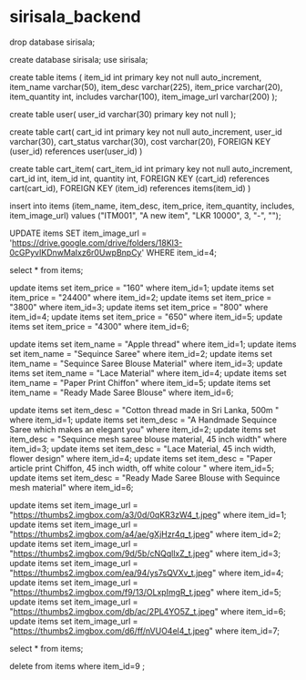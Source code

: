 # sirisala_backend



drop database sirisala;

create database sirisala;
use sirisala;

create table items (
item_id int primary key not null auto_increment,
item_name varchar(50),
item_desc varchar(225),
item_price varchar(20), 
item_quantity int, 
includes varchar(100), 
item_image_url varchar(200)
);

create table user(
user_id varchar(30) primary key not null 
);

create table cart(
cart_id int primary key not null auto_increment, 
user_id varchar(30),
cart_status varchar(30),
cost varchar(20),
FOREIGN KEY (user_id) references user(user_id)
)

create table cart_item(
cart_item_id int primary key not null auto_increment, 
cart_id int, 
item_id int, 
quantity int,
FOREIGN KEY (cart_id) references cart(cart_id),
FOREIGN KEY (item_id) references items(item_id)
)

insert into items 
(item_name, item_desc, item_price, item_quantity, includes, item_image_url) 
values 
("ITM001", "A new item", "LKR 10000", 3, "-", "");

UPDATE items SET item_image_url = 'https://drive.google.com/drive/folders/18Kl3-0cGPyvIKDnwMaIxz6r0UwpBnpCy' WHERE item_id=4;

select * from items;

update items set item_price = "160" where item_id=1;
update items set item_price = "24400" where item_id=2;
update items set item_price = "3800" where item_id=3;
update items set item_price = "800" where item_id=4;
update items set item_price = "650" where item_id=5;
update items set item_price = "4300" where item_id=6;

update items set item_name = "Apple thread" where item_id=1;
update items set item_name = "Sequince Saree" where item_id=2;
update items set item_name = "Sequince Saree Blouse Material" where item_id=3;
update items set item_name = "Lace Material" where item_id=4;
update items set item_name = "Paper Print Chiffon" where item_id=5;
update items set item_name = "Ready Made Saree Blouse" where item_id=6;

update items set item_desc = "Cotton thread made in Sri Lanka, 500m " where item_id=1;
update items set item_desc = "A Handmade Sequince Saree which makes an elegant you" where item_id=2;
update items set item_desc = "Sequince mesh saree blouse material, 45 inch width" where item_id=3;
update items set item_desc = "Lace Material, 45 inch width, flower design" where item_id=4;
update items set item_desc = "Paper article print Chiffon, 45 inch width, off white colour " where item_id=5;
update items set item_desc = "Ready Made Saree Blouse with Sequince mesh material" where item_id=6;


update items set item_image_url = "https://thumbs2.imgbox.com/a3/0d/0qKR3zW4_t.jpeg" where item_id=1;
update items set item_image_url = "https://thumbs2.imgbox.com/a4/ae/gXjHzr4q_t.jpeg" where item_id=2;
update items set item_image_url = "https://thumbs2.imgbox.com/9d/5b/cNQqllxZ_t.jpeg" where item_id=3;
update items set item_image_url = "https://thumbs2.imgbox.com/ea/94/ys7sQVXv_t.jpeg" where item_id=4;
update items set item_image_url = "https://thumbs2.imgbox.com/f9/13/OLxpImgR_t.jpeg" where item_id=5;
update items set item_image_url = "https://thumbs2.imgbox.com/db/ac/2PL4YO5Z_t.jpeg" where item_id=6;
update items set item_image_url = "https://thumbs2.imgbox.com/d6/ff/nVUO4el4_t.jpeg" where item_id=7;


select * from items;

delete from items where item_id=9 ;
